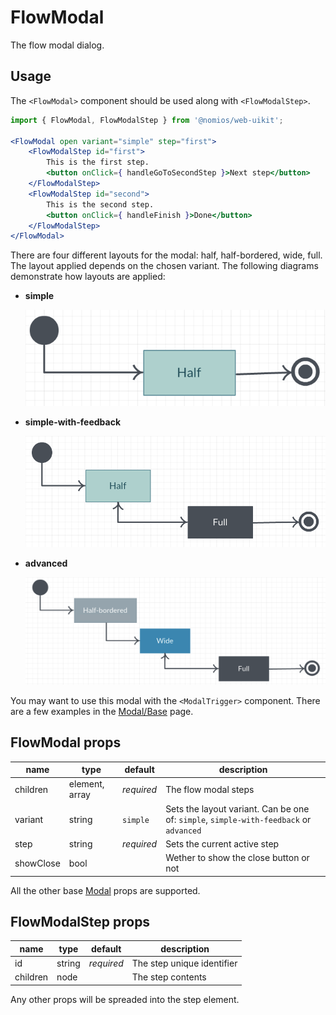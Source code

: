 # FlowModal

The flow modal dialog.

## Usage

The `<FlowModal>` component should be used along with `<FlowModalStep>`.

```jsx
import { FlowModal, FlowModalStep } from '@nomios/web-uikit';

<FlowModal open variant="simple" step="first">
    <FlowModalStep id="first">
        This is the first step.
        <button onClick={ handleGoToSecondStep }>Next step</button>
    </FlowModalStep>
    <FlowModalStep id="second">
        This is the second step.
        <button onClick={ handleFinish }>Done</button>
    </FlowModalStep>
</FlowModal>
```

There are four different layouts for the modal: half, half-bordered, wide, full. The layout applied depends on the chosen variant. The following diagrams demonstrate how layouts are applied:

- **simple**

    ![simple](/src/components/modals/flow-modal/diagrams/simple.png)

- **simple-with-feedback**

    ![simple-with-feedback](/src/components/modals/flow-modal/diagrams/simple-with-feedback.png)

- **advanced**

    ![advanced](/src/components/modals/flow-modal/diagrams/advanced.png)

You may want to use this modal with the `<ModalTrigger>` component. There are a few examples in the [Modal/Base](/?path=/story/modal-base--standalone) page.

## FlowModal props

| name | type | default | description |
| ---- | ---- | ------- | ----------- |
| children | element, array | *required* | The flow modal steps |
| variant | string | `simple` | Sets the layout variant. Can be one of: `simple`, `simple-with-feedback` or `advanced` |
| step | string | *required* | Sets the current active step |
| showClose | bool | | Wether to show the close button or not |

All the other base [Modal](/?path=/story/modal-base--standalone) props are supported.

## FlowModalStep props

| name | type | default | description |
| ---- | ---- | ------- | ----------- |
| id | string | *required* | The step unique identifier |
| children | node | | The step contents |

Any other props will be spreaded into the step element.
